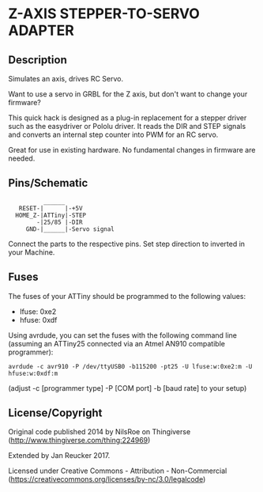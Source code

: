 Z-AXIS STEPPER-TO-SERVO ADAPTER
===============================

Description
-----------

Simulates an axis, drives RC Servo.

Want to use a servo in GRBL for the Z axis, but don't want to change
your firmware?

This quick hack is designed as a plug-in replacement for a stepper
driver such as the easydriver or Pololu driver. It reads the DIR and
STEP signals and converts an internal step counter into PWM for an
RC servo.

Great for use in existing hardware. No fundamental changes in firmware
are needed.


Pins/Schematic
--------------

```
          ______
   RESET-|      |-+5V
  HOME_Z-|ATTiny|-STEP
        -|25/85 |-DIR
     GND-|______|-Servo signal
```

Connect the parts to the respective pins. Set step direction to
inverted in your Machine.


Fuses
-----

The fuses of your ATTiny should be programmed to the following values:

* lfuse: 0xe2
* hfuse: 0xdf

Using avrdude, you can set the fuses with the following command line (assuming
an ATTiny25 connected via an Atmel AN910 compatible programmer):

```
avrdude -c avr910 -P /dev/ttyUSB0 -b115200 -pt25 -U lfuse:w:0xe2:m -U hfuse:w:0xdf:m
```

(adjust -c [programmer type] -P [COM port] -b [baud rate] to your setup)


License/Copyright
-----------------

Original code published 2014 by NilsRoe on Thingiverse
(http://www.thingiverse.com/thing:224969)

Extended by Jan Reucker 2017.

Licensed under Creative Commons - Attribution - Non-Commercial
(https://creativecommons.org/licenses/by-nc/3.0/legalcode)


